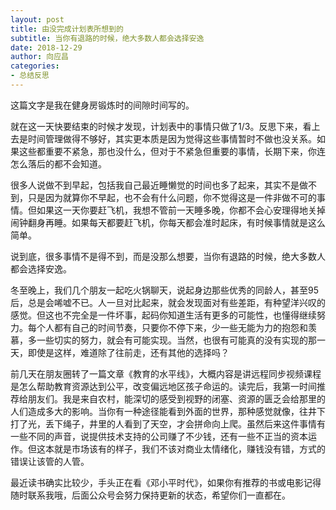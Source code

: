 ```yaml
---
layout: post
title: 由没完成计划表所想到的
subtitle: 当你有退路的时候，绝大多数人都会选择安逸
date: 2018-12-29
author: 向应昌
categories:
- 总结反思
---
```


这篇文字是我在健身房锻炼时的间隙时间写的。

就在这一天快要结束的时候才发现，计划表中的事情只做了1/3。反思下来，看上去是时间管理做得不够好，其实更本质是因为觉得这些事情暂时不做也没关系。如果这些都重要不紧急，那也没什么，但对于不紧急但重要的事情，长期下来，你连怎么落后的都不会知道。

很多人说做不到早起，包括我自己最近睡懒觉的时间也多了起来，其实不是做不到，只是因为就算你不早起，也不会有什么问题，你不觉得这是一件非做不可的事情。但如果这一天你要赶飞机，我想不管前一天睡多晚，你都不会心安理得地关掉闹钟翻身再睡。如果每天都要赶飞机，你每天都会准时起床，有时候事情就是这么简单。

说到底，很多事情不是得不到，而是没那么想要，当你有退路的时候，绝大多数人都会选择安逸。

冬至晚上，我们几个朋友一起吃火锅聊天，说起身边那些优秀的同龄人，甚至95后，总是会唏嘘不已。人一旦对比起来，就会发现面对有些差距，有种望洋兴叹的感觉。但这也不完全是一件坏事，起码你知道生活有更多的可能性，也懂得继续努力。每个人都有自己的时间节奏，只要你不停下来，少一些无能为力的抱怨和羡慕，多一些切实的努力，就会有可能实现。当然，也很有可能真的没有实现的那一天，即使是这样，难道除了往前走，还有其他的选择吗？

前几天在朋友圈转了一篇文章《教育的水平线》，大概内容是讲远程同步视频课程是怎么帮助教育资源达到公平，改变偏远地区孩子命运的。读完后，我第一时间推荐给朋友们。我是来自农村，能深切的感受到视野的闭塞、资源的匮乏会给那里的人们造成多大的影响。当你有一种途径能看到外面的世界，那种感觉就像，往井下打了光，丢下绳子，井里的人看到了天空，才会拼命向上爬。虽然后来这件事情有一些不同的声音，说提供技术支持的公司赚了不少钱，还有一些不正当的资本运作。但这本就是市场该有的样子，我们不该对商业太情绪化，赚钱没有错，方式的错误让该管的人管。

最近读书确实比较少，手头正在看《邓小平时代》，如果你有推荐的书或电影记得随时联系我哦，后面公众号会努力保持更新的状态，希望你们一直都在。
